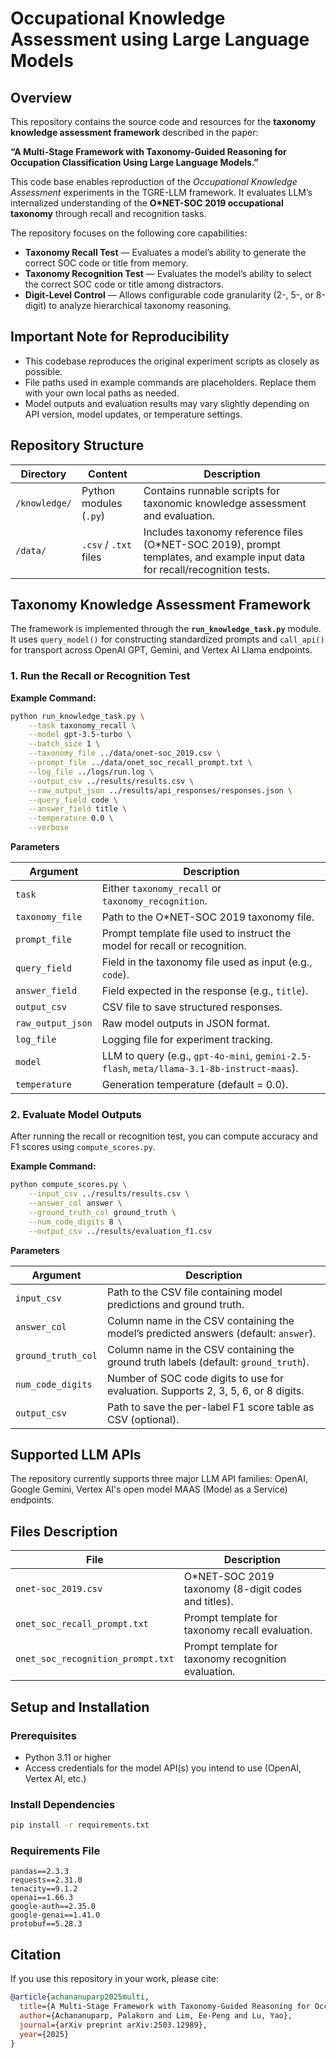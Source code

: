 # Occupational Knowledge Assessment using Large Language Models

## Overview

This repository contains the source code and resources for the **taxonomy knowledge assessment framework** described in the paper:

**“A Multi-Stage Framework with Taxonomy-Guided Reasoning for Occupation Classification Using Large Language Models.”**

This code base enables reproduction of the *Occupational Knowledge Assessment* experiments in the TGRE-LLM framework. It evaluates LLM’s internalized understanding of the **O*NET-SOC 2019 occupational taxonomy** through recall and recognition tasks.

The repository focuses on the following core capabilities:

* **Taxonomy Recall Test** — Evaluates a model’s ability to generate the correct SOC code or title from memory.
* **Taxonomy Recognition Test** — Evaluates the model’s ability to select the correct SOC code or title among distractors.
* **Digit-Level Control** — Allows configurable code granularity (2-, 5-, or 8-digit) to analyze hierarchical taxonomy reasoning.


## Important Note for Reproducibility

* This codebase reproduces the original experiment scripts as closely as possible.
* File paths used in example commands are placeholders. Replace them with your own local paths as needed.
* Model outputs and evaluation results may vary slightly depending on API version, model updates, or temperature settings.


## Repository Structure

| **Directory** | **Content**            | **Description**                                                                                                            |
| ------------- | ---------------------- | -------------------------------------------------------------------------------------------------------------------------- |
| `/knowledge/` | Python modules (`.py`) | Contains runnable scripts for taxonomic knowledge assessment and evaluation.                      |
| `/data/`      | `.csv` / `.txt` files  | Includes taxonomy reference files (O*NET-SOC 2019), prompt templates, and example input data for recall/recognition tests. |


## Taxonomy Knowledge Assessment Framework

The framework is implemented through the **`run_knowledge_task.py`** module. It uses `query_model()` for constructing standardized prompts and `call_api()` for transport across OpenAI GPT, Gemini, and Vertex AI Llama endpoints.

### 1. Run the Recall or Recognition Test

**Example Command:**

```bash
python run_knowledge_task.py \
    --task taxonomy_recall \
    --model gpt-3.5-turbo \
    --batch_size 1 \
    --taxonomy_file ../data/onet-soc_2019.csv \
    --prompt_file ../data/onet_soc_recall_prompt.txt \
    --log_file ../logs/run.log \
    --output_csv ../results/results.csv \
    --raw_output_json ../results/api_responses/responses.json \
    --query_field code \
    --answer_field title \
    --temperature 0.0 \
    --verbose
```

**Parameters**

| **Argument**        | **Description**                                                                            |
| ------------------- | ------------------------------------------------------------------------------------------ |
| `task`            | Either `taxonomy_recall` or `taxonomy_recognition`.                                        |
| `taxonomy_file`   | Path to the O*NET-SOC 2019 taxonomy file.                                |
| `prompt_file`     | Prompt template file used to instruct the model for recall or recognition.                 |
| `query_field`     | Field in the taxonomy file used as input (e.g., `code`).                                   |
| `answer_field`    | Field expected in the response (e.g., `title`).                                            |
| `output_csv`      | CSV file to save structured responses.                                                     |
| `raw_output_json` | Raw model outputs in JSON format.                                                          |
| `log_file`        | Logging file for experiment tracking.                                                      |
| `model`           | LLM to query (e.g., `gpt-4o-mini`, `gemini-2.5-flash`, `meta/llama-3.1-8b-instruct-maas`). |
| `temperature`     | Generation temperature (default = 0.0).                                                    |

### 2. Evaluate Model Outputs

After running the recall or recognition test, you can compute accuracy and F1 scores using `compute_scores.py`.

**Example Command:**

```bash
python compute_scores.py \
    --input_csv ../results/results.csv \
    --answer_col answer \
    --ground_truth_col ground_truth \
    --num_code_digits 8 \
    --output_csv ../results/evaluation_f1.csv
```

**Parameters**

| **Argument**         | **Description**                                                                               |
| -------------------- | --------------------------------------------------------------------------------------------- |
| `input_csv`        | Path to the CSV file containing model predictions and ground truth.                           |
| `answer_col`       | Column name in the CSV containing the model’s predicted answers (default: `answer`).          |
| `ground_truth_col` | Column name in the CSV containing the ground truth labels (default: `ground_truth`).          |
| `num_code_digits`  | Number of SOC code digits to use for evaluation. Supports 2, 3, 5, 6, or 8 digits. |
| `output_csv`       | Path to save the per-label F1 score table as CSV (optional).                                  |

## Supported LLM APIs

The repository currently supports three major LLM API families: OpenAI, Google Gemini, Vertex AI's open model MAAS (Model as a Service) endpoints.


## Files Description

| **File**                               | **Description**                                                        |
| -------------------------------------- | ---------------------------------------------------------------------- |
| `onet-soc_2019.csv`                    | O*NET-SOC 2019 taxonomy (8-digit codes and titles). |
| `onet_soc_recall_prompt.txt`      | Prompt template for taxonomy recall evaluation.                        |
| `onet_soc_recognition_prompt.txt` | Prompt template for taxonomy recognition evaluation.                   |


## Setup and Installation

### Prerequisites

* Python 3.11 or higher
* Access credentials for the model API(s) you intend to use (OpenAI, Vertex AI, etc.)

### Install Dependencies

```bash
pip install -r requirements.txt
```

### Requirements File

```
pandas==2.3.3
requests==2.31.0
tenacity==9.1.2
openai==1.66.3
google-auth==2.35.0
google-genai==1.41.0
protobuf==5.28.3
```

## Citation

If you use this repository in your work, please cite:

```bibtex
@article{achananuparp2025multi,
  title={A Multi-Stage Framework with Taxonomy-Guided Reasoning for Occupation Classification Using Large Language Models},
  author={Achananuparp, Palakorn and Lim, Ee-Peng and Lu, Yao},
  journal={arXiv preprint arXiv:2503.12989},
  year={2025}
}
```
